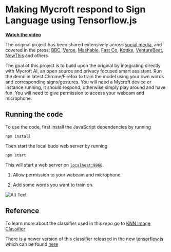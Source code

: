 # Making Mycroft respond to Sign Language using Tensorflow.js

**[Watch the video](https://www.youtube.com/watch?v=kS53y6GWm0w)**

The original project has been shared extensively across [social media](https://twitter.com/shekitup/status/1017072947624857605), and covered in the press: [BBC](https://www.bbc.com/news/technology-44891054), [Verge](https://www.theverge.com/2018/7/24/17606614/amazon-alexa-echo-mod-sign-language-gestures-ai), [Mashable](https://mashable.com/video/amazon-alexa-sign-language/), [Fast Co](https://www.fastcompany.com/90202730/this-clever-app-lets-amazon-alexa-read-sign-language), [Kottke](https://kottke.org/18/07/making-amazon-alexa-respond-to-sign-language-using-ai), [VentureBeat](https://venturebeat.com/2018/07/24/amazon-alexa-mod-turns-sign-language-into-voice-commands/), [NowThis](https://www.facebook.com/NowThisFuture/videos/alexa-can-now-understand-sign/2221206704587164/) and others  

The goal of this project is to build upon the original by integrating directly with Mycroft AI, an open source and privacy focused smart assistant.  Run the demo in latest Chrome/Firefox to train the model using your own words and corresponding signs/gestures. You will need a Mycroft device or instance running, it should respond, otherwise simply play around and have fun. You will need to give permission to access your webcam and microphone.


## Running the code
To use the code, first install the JavaScript dependencies by running  

```
npm install
```

Then start the local budo web server by running 

```
npm start
```

This will start a web server on [`localhost:9966`](http://localhost:9966). 

1. Allow permission to your webcam and microphone. 

2. Add some words you want to train on. 

![Alt Text](https://i.imgur.com/zk3kwIZ.gif)

## Reference
To learn more about the classifier used in this repo go to [KNN Image Classifier](https://github.com/PAIR-code/deeplearnjs/tree/master/models/knn_image_classifier)

There is a newer version of this classifier released in the new [tensorflow.js](https://js.tensorflow.org) which can be found [here](https://github.com/tensorflow/tfjs-models/tree/master/knn-classifier)

